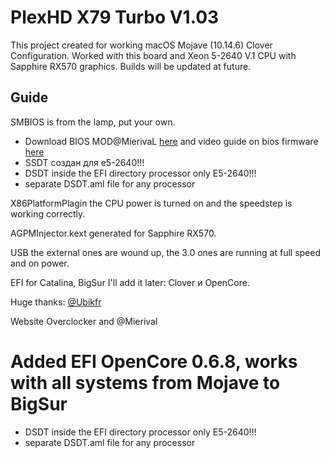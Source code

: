 # PlexHD X79 Turbo V1.03

This project created for working macOS Mojave (10.14.6)  Clover Configuration. Worked with this board and Xeon 5-2640 V.1 CPU with Sapphire RX570 graphics. Builds will be updated at future.

## Guide

SMBIOS is from the lamp, put your own.

* Download BIOS MOD@MierivaL [here](https://drive.google.com/file/d/1r2-3JxFvDSyjUN4ojybZdre0qOoWpVct/view) and video guide on bios firmware [here](https://www.youtube.com/watch?v=B0JyWfsyLKU&t=552s)
* SSDT создан для e5-2640!!!
* DSDT inside the EFI directory processor only E5-2640!!!
* separate DSDT.aml file for any processor

X86PlatformPlagin the CPU power is turned on and the speedstep is working correctly.

AGPMInjector.kext generated for Sapphire RX570.

USB the external ones are wound up, the 3.0 ones are running at full speed and on power.

EFI for Catalina, BigSur I'll add it later: Clover и OpenCore.

Huge thanks: [@Ubikfr](https://github.com/Ubikfr)

Website Overclocker and @Mierival 

# Added EFI OpenCore 0.6.8, works with all systems from Mojave to BigSur
* DSDT inside the EFI directory processor only E5-2640!!!
* separate DSDT.aml file for any processor

